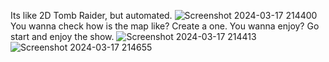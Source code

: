 Its like 2D Tomb Raider, but automated.
![Screenshot 2024-03-17 214400](https://github.com/OGskrrt/Treasure-Raider/assets/135557803/a390c554-01e3-4b64-8096-51cd759b5d68)
You wanna check how is the map like? Create a one.
You wanna enjoy? Go start and enjoy the show.
![Screenshot 2024-03-17 214413](https://github.com/OGskrrt/Treasure-Raider/assets/135557803/e190b20e-03b1-4937-bd34-1bcdee156d05)
![Screenshot 2024-03-17 214655](https://github.com/OGskrrt/Treasure-Raider/assets/135557803/ec022ae9-8581-4885-ad49-44ef936d9b7e)
